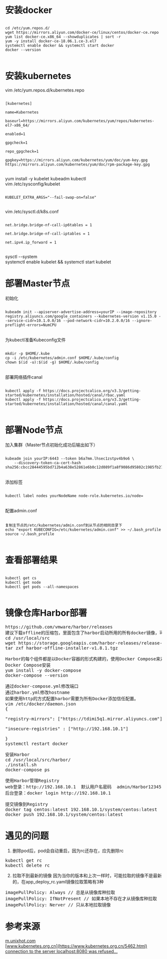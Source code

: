 # 安装docker
<pre>
<code>
cd /etc/yum.repos.d/
wget https://mirrors.aliyun.com/docker-ce/linux/centos/docker-ce.repo
yum list docker-ce.x86_64 --showduplicates | sort -r
yum -y install docker-ce-18.06.1.ce-3.el7
systemctl enable docker && systemctl start docker
docker --version
</code>
</pre>

# 安装kubernetes
vim /etc/yum.repos.d/kubernetes.repo
<pre>
<code>
[kubernetes]

name=Kubernetes

baseurl=https://mirrors.aliyun.com/kubernetes/yum/repos/kubernetes-el7-x86_64/

enabled=1

gpgcheck=1

repo_gpgcheck=1

gpgkey=https://mirrors.aliyun.com/kubernetes/yum/doc/yum-key.gpg https://mirrors.aliyun.com/kubernetes/yum/doc/rpm-package-key.gpg
</code>
</pre>
yum install -y kubelet kubeadm kubectl  
vim /etc/sysconfig/kubelet
<pre>
<code>
KUBELET_EXTRA_ARGS="--fail-swap-on=false"
</code>
</pre>
vim /etc/sysctl.d/k8s.conf
<pre>
<code>
net.bridge.bridge-nf-call-ip6tables = 1

net.bridge.bridge-nf-call-iptables = 1

net.ipv4.ip_forward = 1
</code>
</pre>
sysctl --system  
systemctl enable kubelet && systemctl start kubelet

# 部署Master节点
初始化
<pre>
<code>
kubeadm init --apiserver-advertise-address=yourIP --image-repository registry.aliyuncs.com/google_containers --kubernetes-version v1.15.0 --service-cidr=10.1.0.0/16 --pod-network-cidr=10.2.0.0/16 --ignore-preflight-errors=NumCPU
</code>
</pre>
为kubectl准备Kubeconfig文件
<pre>
<code>
mkdir -p $HOME/.kube
cp -i /etc/kubernetes/admin.conf $HOME/.kube/config
chown $(id -u):$(id -g) $HOME/.kube/config
</code>
</pre>
部署网络插件canal
<pre>
<code>
kubectl apply -f https://docs.projectcalico.org/v3.3/getting-started/kubernetes/installation/hosted/canal/rbac.yaml
kubectl apply -f https://docs.projectcalico.org/v3.3/getting-started/kubernetes/installation/hosted/canal/canal.yaml
</code>
</pre>

# 部署Node节点
加入集群（Master节点初始化成功后输出如下）
<pre>
<code>
kubeadm join yourIP:6443 --token b6a7mm.lhsec1zstpv4b9o6 \
    --discovery-token-ca-cert-hash sha256:cbcc28444595bd712b4a638e52861e6b0c12d089f1a8f9086d95802c1985fb27
</code>
</pre>
添加标签
<pre>
<code>
kubectl label nodes yourNodeName node-role.kubernetes.io/node=
</code>
</pre>
配置admin.conf
<pre>
<code>
复制主节点的/etc/kubernetes/admin.conf到从节点的相同目录下
echo "export KUBECONFIG=/etc/kubernetes/admin.conf" >> ~/.bash_profile
source ~/.bash_profile
</code>
</pre>

# 查看部署结果
<pre>
<code>
kubectl get cs
kubectl get node
kubectl get pods --all-namespaces
</code>
</pre>

# 镜像仓库Harbor部署
<pre>
https://github.com/vmware/harbor/releases
建议下载offline的压缩包，里面包含了harbor启动所用的所有docker镜像，可以快速的部署harbor
cd /usr/local/src
wget https://storage.googleapis.com/harbor-releases/release-1.8.0/harbor-offline-installer-v1.8.1.tgz
tar zxf harbor-offline-installer-v1.8.1.tgz

Harbor的每个组件都是以Docker容器的形式构建的，使用Docker Compose来对它进行部署，你可以查看docker-compose.yml文件
Docker Compose安装
yum install -y docker-compose
docker-compose --version

通过docker-compose.yml修改端口
通过harbor.yml修改hostname
如果使用http的方式配置harbor需要为所有Docker添加信任配置。
vim /etc/docker/daemon.json
{

"registry-mirrors": ["https://tdimi5q1.mirror.aliyuncs.com"],

"insecure-registries" : ["http://192.168.10.1"]

}
systemctl restart docker

安装Harbor
cd /usr/local/src/harbor/
./install.sh
docker-compose ps

使用Harbor管理Registry 
web登录：http://192.168.10.1  默认用户名密码  admin/Harbor12345
后台登录：docker login http://192.168.10.1

提交镜像到Registry
docker tag centos:latest 192.168.10.1/system/centos:latest
docker push 192.168.10.1/system/centos:latest
</pre>

# 遇见的问题
1. 删除pod后，pod会自动重启，因为rc还存在，应先删除rc
<pre>
kubectl get rc
kubectl delete rc <rc>
</pre>

2. 拉取不到最新的镜像
因为当你的版本和上次一样时，可能拉取的镜像不是最新的，在app_deploy_rc.yaml镜像拉取策略有3种
<pre>
imagePullPolicy: Always // 总是从镜像库种拉取
imagePullPolicy: IfNotPresent // 如果本地不存在才从镜像库种拉取
imagePullPolicy: Nerver // 只从本地拉取镜像
</pre>

# 参考来源
[m.unixhot.com](http://m.unixhot.com/kubernetes/kubernetes-aliyun.html)  
[www.kubernetes.org.cn](https://www.kubernetes.org.cn/5462.html)  
[connection to the server localhost:8080 was refused...](https://www.jianshu.com/p/6fa06b9bbf6a)  
